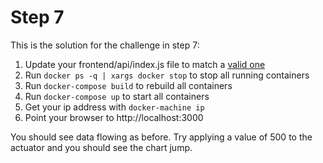 # Step 7
This is the solution for the challenge in step 7:

1. Update your frontend/api/index.js file to match a [valid one][]
2. Run `docker ps -q | xargs docker stop` to stop all running containers
3. Run `docker-compose build` to rebuild all containers
4. Run `docker-compose up` to start all containers
5. Get your ip address with `docker-machine ip`
6. Point your browser to http://localhost:3000

You should see data flowing as before. Try applying a value of 500 to the actuator and you should see the chart jump.

[valid one]: ./frontend/api/index.js
